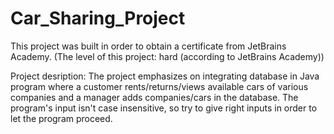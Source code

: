 # Car_Sharing_Project
This project was built in order to obtain a certificate from JetBrains Academy. (The level of this project: hard (according to JetBrains Academy))

Project desription:
The project emphasizes on integrating database in Java program where a customer rents/returns/views available cars of various companies and a manager adds companies/cars in the database. The program's input isn't case insensitive, so try to give right inputs in order to let the program proceed. 
